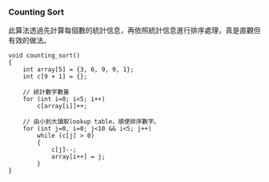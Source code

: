### Counting Sort 

此算法透過先計算每個數的統計信息，再依照統計信息進行排序處理，真是直觀但有效的做法。

```
void counting_sort()
{
    int array[5] = {3, 6, 9, 9, 1};
    int c[9 + 1] = {};
 
    // 統計數字數量
    for (int i=0; i<5; i++)
        c[array[i]]++;
 
    // 由小到大讀取lookup table，順便排序數字。
    for (int j=0, i=0; j<10 && i<5; j++)
        while (c[j] > 0)
        {
            c[j]--;
            array[i++] = j;
        }
}
```

